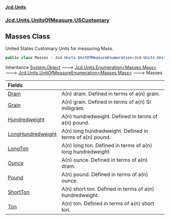 #### [Jcd.Units](index.md 'index')
### [Jcd.Units.UnitsOfMeasure.USCustomary](Jcd.Units.UnitsOfMeasure.USCustomary.md 'Jcd.Units.UnitsOfMeasure.USCustomary')

## Masses Class

United States Customary Units for measuring Mass.

```csharp
public class Masses : Jcd.Units.UnitOfMeasureEnumeration<Jcd.Units.UnitsOfMeasure.USCustomary.Masses, Jcd.Units.UnitTypes.Mass>
```

Inheritance [System.Object](https://docs.microsoft.com/en-us/dotnet/api/System.Object 'System.Object') &#129106; [Jcd.Units.Enumeration&lt;](Jcd.Units.Enumeration_TEnumeration,T_.md 'Jcd.Units.Enumeration<TEnumeration,T>')[Masses](Jcd.Units.UnitsOfMeasure.USCustomary.Masses.md 'Jcd.Units.UnitsOfMeasure.USCustomary.Masses')[,](Jcd.Units.Enumeration_TEnumeration,T_.md 'Jcd.Units.Enumeration<TEnumeration,T>')[Mass](Jcd.Units.UnitTypes.Mass.md 'Jcd.Units.UnitTypes.Mass')[&gt;](Jcd.Units.Enumeration_TEnumeration,T_.md 'Jcd.Units.Enumeration<TEnumeration,T>') &#129106; [Jcd.Units.UnitOfMeasureEnumeration&lt;](Jcd.Units.UnitOfMeasureEnumeration_TEnumeration,T_.md 'Jcd.Units.UnitOfMeasureEnumeration<TEnumeration,T>')[Masses](Jcd.Units.UnitsOfMeasure.USCustomary.Masses.md 'Jcd.Units.UnitsOfMeasure.USCustomary.Masses')[,](Jcd.Units.UnitOfMeasureEnumeration_TEnumeration,T_.md 'Jcd.Units.UnitOfMeasureEnumeration<TEnumeration,T>')[Mass](Jcd.Units.UnitTypes.Mass.md 'Jcd.Units.UnitTypes.Mass')[&gt;](Jcd.Units.UnitOfMeasureEnumeration_TEnumeration,T_.md 'Jcd.Units.UnitOfMeasureEnumeration<TEnumeration,T>') &#129106; Masses

| Fields | |
| :--- | :--- |
| [Dram](Jcd.Units.UnitsOfMeasure.USCustomary.Masses.Dram.md 'Jcd.Units.UnitsOfMeasure.USCustomary.Masses.Dram') | A(n) dram. Defined in terms of a(n) grain. |
| [Grain](Jcd.Units.UnitsOfMeasure.USCustomary.Masses.Grain.md 'Jcd.Units.UnitsOfMeasure.USCustomary.Masses.Grain') | A(n) grain. Defined in terms of a(n) SI milligram. |
| [Hundredweight](Jcd.Units.UnitsOfMeasure.USCustomary.Masses.Hundredweight.md 'Jcd.Units.UnitsOfMeasure.USCustomary.Masses.Hundredweight') | A(n) hundredweight. Defined in terms of a(n) pound. |
| [LongHundredweight](Jcd.Units.UnitsOfMeasure.USCustomary.Masses.LongHundredweight.md 'Jcd.Units.UnitsOfMeasure.USCustomary.Masses.LongHundredweight') | A(n) long hundredweight. Defined in terms of a(n) pound. |
| [LongTon](Jcd.Units.UnitsOfMeasure.USCustomary.Masses.LongTon.md 'Jcd.Units.UnitsOfMeasure.USCustomary.Masses.LongTon') | A(n) long ton. Defined in terms of a(n) long hundredweight. |
| [Ounce](Jcd.Units.UnitsOfMeasure.USCustomary.Masses.Ounce.md 'Jcd.Units.UnitsOfMeasure.USCustomary.Masses.Ounce') | A(n) ounce. Defined in terms of a(n) dram. |
| [Pound](Jcd.Units.UnitsOfMeasure.USCustomary.Masses.Pound.md 'Jcd.Units.UnitsOfMeasure.USCustomary.Masses.Pound') | A(n) pound. Defined in terms of a(n) ounce. |
| [ShortTon](Jcd.Units.UnitsOfMeasure.USCustomary.Masses.ShortTon.md 'Jcd.Units.UnitsOfMeasure.USCustomary.Masses.ShortTon') | A(n) short ton. Defined in terms of a(n) hundredweight. |
| [Ton](Jcd.Units.UnitsOfMeasure.USCustomary.Masses.Ton.md 'Jcd.Units.UnitsOfMeasure.USCustomary.Masses.Ton') | A(n) ton. Defined in terms of a(n) short ton. |
